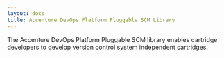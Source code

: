 ```yaml
---
layout: docs
title: Accenture DevOps Platform Pluggable SCM Library
---
```


The Accenture DevOps Platform Pluggable SCM library enables cartridge developers to develop version control system independent cartridges.
